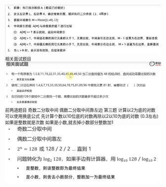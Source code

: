 ![img.png](img.png)
相关面试题目
![img_1.png](img_1.png)
前两道题目
奇数二分取中间
偶数二分取中间靠左边
第三题
计算以2为底的对数 可以使用换底公式 先计算个数以10位底的对数再除以2以10为底的对数 (0.3左右)
如果是整数就是次数 如果是小数,就去掉小数部分整数加1
![img_2.png](img_2.png)